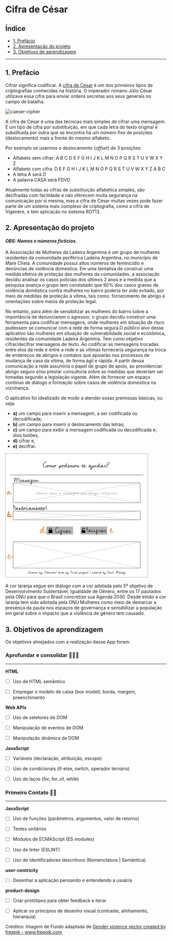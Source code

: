 # Cifra de César

## Índice

* [1. Prefácio](#1-prefácio)
* [2. Apresentação do projeto](#2-apresentação-do-projeto)
* [3. Objetivos de aprendizagem](#3-objetivos-de-aprendizagem)

***

## 1. Prefácio

Cifrar significa codificar. A [cifra de César](https://pt.wikipedia.org/wiki/Cifra_de_C%C3%A9sar)
é um dos primeiros tipos de criptografias conhecidas na história.
O imperador romano Júlio César utilizava essa cifra para enviar
ordens secretas aos seus generais no campo de batalha.

![caeser-cipher](https://user-images.githubusercontent.com/11894994/60990999-07ffdb00-a320-11e9-87d0-b7c291bc4cd1.png)

A cifra de César é uma das técnicas mais simples de cifrar uma mensagem. É um
tipo de cifra por substituição, em que cada letra do texto original é
substituida por outra que se encontra há um número fixo de posições
(deslocamento) mais a frente do mesmo alfabeto.

Por exemplo se usarmos o deslocamento (_offset_) de 3 posições:

* Alfabeto sem cifrar: A B C D E F G H I J K L M N O P Q R S T U V W X Y Z
* Alfabeto com cifra:  D E F G H I J K L M N O P Q R S T U V W X Y Z A B C
* A letra A será D
* A palavra CASA será FDVD

Atualmente todas as cifras de substituição alfabética simples, são decifradas
com facilidade e não oferecem muita segurança na comunicação por si mesma,
mas a cifra de César muitas vezes pode fazer parte de um sistema
mais complexo de criptografia, como
a cifra de Vigenère, e tem aplicação no sistema ROT13.

## 2. Apresentação do projeto
#### *OBS: Nomes e números fictícios.*

A Associação de Mulheres da Ladeira Argentina é um grupo de mulheres residentes da comunidade periférica Ladeira Argentina, no município de Maré Cheia. A comunidade possui altos números de feminicídio e denúncias de violência doméstica. Em uma tentativa de construir uma medida efetiva de proteção das mulheres da comunidades, a associação decidiu analisar os casos policiais dos últimos 2 anos e a medida que a pesquisa avança o grupo tem constatado que 60% dos casos graves de violência doméstica contra mulheres no bairro poderia ter sido evitado, por meio de medidas de proteção à vítima, tais como: fornecimento de abrigo e orientações sobre meios de proteção legal. 

No entanto, para além de sensibilizar as mulheres do bairro sobre a importância de denunciarem o agressor, o grupo decidiu construir uma ferramenta para codificar mensagens, onde mulheres em situação de risco pudessem se comunicar com a rede de forma segura.O público alvo desse aplicativo são mulheres em situação de vulnerabilidade social e econômica, residentes da comunidade Ladeira Argentina. Tem como objetivo cifrar/decifrar mensagens de texto. Ao codificar as mensagens trocadas entre elos da rede e entre a rede e as vítimas forneceria segurança na troca de endereços de abrigos e contatos que apoiarão nos processos de mudança de casa da vítima, de forma ágil e rápida. A partir dessa comunicação a rede assumiria o papel de grupo de apoio, ao providenciar abrigo seguro e/ou prestar consultoria sobre as medidas que deveriam ser tomadas segundo a legislação vigente. Além de fornecer um espaço contínuo de diálogo e formação sobre casos de violência doméstica na vizinhança.

O aplicativo foi idealizado de modo a atender essas premissas básicas, ou seja: 
- **a)** um campo para inserir a mensagem, a ser codificada ou decodificada; 
- **b)** um campo para inserir o deslocamento das letras; 
- **c)** um campo para exibir a mensagem codificada ou decodificada e; dois botões, 
- **d)** cifrar e, 
- **e)** decifrar.

![protótipo](https://raw.githubusercontent.com/kabianca/SAP008-cipher/main/prototipo.png)

A cor laranja segue em diálogo com a cor adotada pelo 5º objetivo de Desenvolvimento Sustentável, Igualdade de Gênero, entre os 17 pautados pela ONU para que o Brasil concretize sua Agenda 2030. Desde então a cor laranja tem sido adotada pela ONU Mulheres como meio de demarcar a presença da pauta nos espaços de governança e sensibilizar a população em geral sobre o impacto que a violência de gênero tem causado.

## 3. Objetivos de aprendizagem

Os objetivos almejados com a realização desse App foram:

### **Aprofundar e consolidar** 👩🏾‍💻
---

**HTML**

- [ ] Uso de HTML semântico

- [ ] Empregar o modelo de caixa (box model): borda, margem, preenchimento

**Web APIs**

- [ ] Uso de seletores de DOM

- [ ] Manipulação de eventos de DOM

- [ ] Manipulação dinâmica de DOM

**JavaScript**

- [ ] Variáveis (declaração, atribuição, escopo)

- [ ] Uso de condicionais (if-else, switch, operador ternário)

- [ ] Uso de laços (for, for..of, while)

### **Primeiro Contato** ✍🏾
---

**JavaScript**
- [ ] Uso de funções (parâmetros, argumentos, valor de retorno)

- [ ] Testes unitários

- [ ] Módulos de ECMAScript (ES modules)

- [ ] Uso de linter (ESLINT)

- [ ] Uso de identificadores descritivos (Nomenclatura | Semântica)

**user-centricity**

- [ ] Desenhar a aplicação pensando e entendendo a usuária

**product-design**

- [ ] Criar protótipos para obter feedback e iterar

- [ ] Aplicar os princípios de desenho visual (contraste, alinhamento, hierarquia)

Créditos:
Imagem de Fundo adaptada de <a href="https://www.freepik.com/vectors/gender-violence">Gender violence vector created by freepik - www.freepik.com</a>